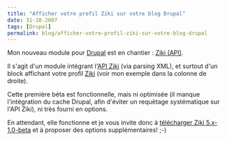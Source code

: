 ```yaml
---
title: "Afficher votre profil Ziki sur votre blog Drupal"
date: 31-10-2007
tags: [Drupal]
permalink: blog/afficher-votre-profil-ziki-sur-votre-blog-drupal
---
```

Mon nouveau module pour [Drupal](/tag/drupal) est en chantier : [Ziki (API)](http://drupal.org/project/ziki).

Il s'agit d'un module intégrant l'[API Ziki](http://sites.google.com/a/ziki.com/docs/Home/API) (via parsing XML), et surtout d'un block affichant votre profil [Ziki](http://www.ziki.com/) (voir mon exemple dans la colonne de droite).

Cette première béta est fonctionnelle, mais ni optimisée (il manque l'intégration du cache Drupal, afin d'éviter un requètage systématique sur l'API Ziki), ni très fourni en options.

En attendant, elle fonctionne et je vous invite donc à [télécharger Ziki 5.x-1.0-beta](http://drupal.org/project/ziki) et à proposer des options supplémentaires! ;-)
